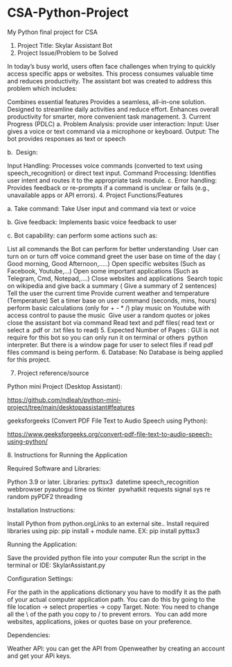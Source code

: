 # CSA-Python-Project
My Python final project for CSA
1. Project Title: Skylar Assistant Bot 
2. Project Issue/Problem to be Solved

In today’s busy world, users often face challenges when trying to quickly access specific apps or websites. This process consumes valuable time and reduces productivity. The assistant bot was created to address this problem which includes:

Combines essential features
Provides a seamless, all-in-one solution.
Designed to streamline daily activities and reduce effort.
Enhances overall productivity for smarter, more convenient task management.
3. Current Progress (PDLC)
a. Problem Analysis: provide user interaction:
Input: User gives a voice or text command via a microphone or keyboard.
Output: The bot provides responses as text or speech

b.  Design: 

Input Handling: Processes voice commands (converted to text using speech_recognition) or direct text input.
Command Processing: Identifies user intent and routes it to the appropriate task module.
c. Error handling:
Provides feedback or re-prompts if a command is unclear or fails (e.g., unavailable apps or API errors).
4. Project Functions/Features

a. Take command: Take User input and command via text or voice

b. Give feedback: Implements basic voice feedback to user

c. Bot capability: can perform some actions such as:

List all commands the Bot can perform for better understanding 
User can turn on or turn off voice command
greet the user base on time of the day ( Good morning, Good Afternoon,.....)
Open specific websites (Such as Facebook, Youtube,...)
Open some important applications (Such as Telegram, Cmd, Notepad,....)
Close websites and applications 
Search topic on wikipedia and give back a summary ( Give a summary of 2 sentences)
Tell the user the current time
Provide current weather and temperature (Temperature)
Set a timer base on user command (seconds, mins, hours)
perform basic calculations (only for + - * /)
play music on Youtube with access control to pause the music 
Give user a random quotes or jokes 
close the assistant bot via command
Read text and pdf files( read text or select a .pdf or .txt files to read)
5. Expected Number of Pages : GUI is not require for this bot so you can only run it on terminal or others  python interpreter. But there is a window page for user to select files if read pdf files command is being perform.
6. Database: No Database is being applied for this project.

7. Project reference/source


Python mini Project (Desktop Assistant):

https://github.com/ndleah/python-mini-project/tree/main/desktopassistant#features

geeksforgeeks (Convert PDF File Text to Audio Speech using Python):  

https://www.geeksforgeeks.org/convert-pdf-file-text-to-audio-speech-using-python/

8. Instructions for Running the Application

Required Software and Libraries:

Python 3.9 or later.
Libraries:
pyttsx3 
datetime
speech_recognition 
webbrowser
pyautogui
time
os
tkinter 
pywhatkit
requests
signal
sys
re
random
pyPDF2
threading

Installation Instructions:

Install Python from python.orgLinks to an external site..
Install required libraries using pip:
pip install + module name. EX: pip install pyttsx3

Running the Application:

Save the provided python file into your computer
Run the script in the terminal or IDE:
SkylarAssistant.py

Configuration Settings:

For the path in the applications dictionary you have to modify it as the path of your actual computer application path. You can do this by going to the file location -> select properties -> copy Target.
Note: You need to change all the \ of the path you copy to / to prevent errors. 
You can add more websites, applications, jokes or quotes base on your preference. 

Dependencies:

Weather API: you can get the API from Openweather by creating an account and get your APi keys.


